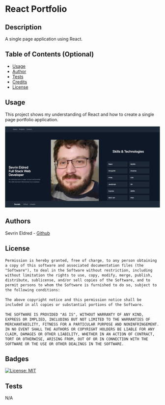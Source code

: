 
  # React Portfolio

  ## Description
  
  A single page application using React.
  
  ## Table of Contents (Optional)
    
  - [Usage](#usage)
  - [Author](#authors)
  - [Tests](#tests)
  - [Credits](#credits)
  - [License](#license)
  

  ## Usage
  
  This project shows my understanding of React and how to create a single page portfolio application.
  
![Image](assets/screenshot.png)

  ## Authors
  
  Sevrin Eldred - [Github](https://github.com/sevrinbe)
  
  
  
  ## License
  
    Permission is hereby granted, free of charge, to any person obtaining a copy of this software and associated documentation files (the "Software"), to deal in the Software without restriction, including without limitation the rights to use, copy, modify, merge, publish, distribute, sublicense, and/or sell copies of the Software, and to permit persons to whom the Software is furnished to do so, subject to the following conditions:
      
    The above copyright notice and this permission notice shall be included in all copies or substantial portions of the Software.
    
    THE SOFTWARE IS PROVIDED "AS IS", WITHOUT WARRANTY OF ANY KIND, EXPRESS OR IMPLIED, INCLUDING BUT NOT LIMITED TO THE WARRANTIES OF MERCHANTABILITY, FITNESS FOR A PARTICULAR PURPOSE AND NONINFRINGEMENT. IN NO EVENT SHALL THE AUTHORS OR COPYRIGHT HOLDERS BE LIABLE FOR ANY CLAIM, DAMAGES OR OTHER LIABILITY, WHETHER IN AN ACTION OF CONTRACT, TORT OR OTHERWISE, ARISING FROM, OUT OF OR IN CONNECTION WITH THE SOFTWARE OR THE USE OR OTHER DEALINGS IN THE SOFTWARE.
    
  ## Badges
  
  [![License: MIT](https://img.shields.io/badge/License-MIT-yellow.svg)](https://opensource.org/licenses/MIT)
 
  ## Tests
  
  N/A
